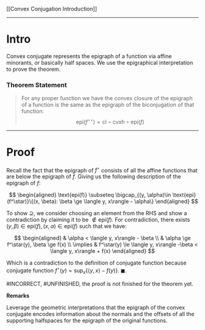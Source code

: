 [[Convex Conjugation Introduction]]

---
# **Intro**

Convex conjugate represents the epigraph of a function via affine minorants, or basically half spaces. We use the epigraphical interpretation to prove the theorem. 

### **Theorem Statement**

> For any proper function we have the convex closure of the epigraph of a function is the same as the epigraph of the biconjugation of that function: 
> $$
> \text{epi}(f^{\star\star}) = \text{cl}\circ \text{cvxh}\circ \text{epi}(f)
> $$


---
# **Proof**

Recall the fact that the epigraph of $f^\star$ consists of all the affine functions that are below the epigraph of $f$. Giving us the following description of the epigraph of $f$: 

$$
\begin{aligned}
    \text{epi(f)} \subseteq
    \bigcap_{(y, \alpha)\in \text{epi}(f^\star)}\{(x, \beta): \beta \ge \langle y, x\rangle - \alpha\}
\end{aligned}
$$

To show $\supseteq$, we consider choosing an element from the RHS and show a contradiction by claiming it to be $\not\in \text{epi}(f)$. For contradiction, there exists $(y, \beta) \in \text{epi}(f), (x, \alpha) \in \text{epi}(f)$ such that we have: 

$$
\begin{aligned}
    & \alpha < \langle y, x\rangle - \beta
    \\
    & \alpha \ge f^\star(y), \beta \ge f(x)
    \\
    \implies & 
    f^\star(y) \le \langle y, x\rangle -\beta < \langle y, x\rangle + f(x)
\end{aligned}
$$

Which is a contradiction to the definition of conjugate function because conjugate function $f^\star(y) = \sup_{x}\{\langle y, x\rangle - f(y)\}$. $\blacksquare$.


#INCORRECT, #UNFINISHED, the proof is not finished for the theorem yet. 

**Remarks**

Leverage the geometric interpretations that the epigraph of the convex conjugate encodes information about the normals and the offsets of all the supporting halfspaces for the epigraph of the original functions. 